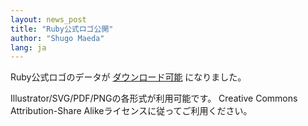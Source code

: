 ```yaml
---
layout: news_post
title: "Ruby公式ロゴ公開"
author: "Shugo Maeda"
lang: ja
---
```


Ruby公式ロゴのデータが [ダウンロード可能][1] になりました。

Illustrator/SVG/PDF/PNGの各形式が利用可能です。 Creative Commons Attribution-Share
Alikeライセンスに従ってご利用ください。



[1]: http://www.ruby-assn.org/ruby-logo.html.ja 
